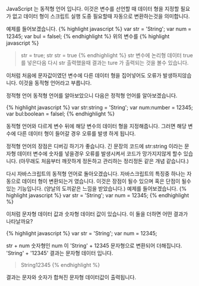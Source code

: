 JavaScript 는 동적형 언어 입니다.
이것은 변수를 선언할 때 데이터 형을 지정할 필요가 없고 
데이터 형이 스크립트 실행 도중 필요할때 자동으로 변환하는것을 의미합니다.

예제를 들어보겠습니다.
{% highlight javascript %}
  var str = 'String';
  var num = 12345;
  var bul = falsel;
{% endhighlight %}
위의 변수를
{% highlight javascript %}
  > str = true;
  > str
  > str = true
{% endhighlight %}
str 변수에 논리형 데이터 true 를 넣은다음 다시 str 출력했을때 결과는
> ture 가 출력되는 것을 볼수 있습니다.

이처럼 처음에 문자값이였던 변수에 다른 데이터 형을 집어넣어도 오류가 발생하지않습니다.
이것을 동적형 언어라고 부릅니다.

정적형 언어
동적형 언어를 알아보았으니 다음은 정적형 언어를 알아보겠습니다.

{% highlight javascript %}
  var str:string = 'String';
  var num:number = 12345;
  var bul:boolean = falsel;
{% endhighlight %}

동적형 언어와 다르게 변수 뒤에 해당 변수의 데이터 형을 지정해줍니다.
그러면 해당 변수에 다른 데이터 형이 들어갈 경우 오류를 발생 하게 됩니다.

정적형 언어의 장점은 디버깅 하기가 좋습니다.
긴 문장의 코드에 str:string 이라는 문자형 데이터 변수에
숫자를 넣을경우 오류를 발생시켜서 코드가 망가지지않게 할수 있습니다.
(아무래도 처음부터 깨끗하게 정돈하고 관리하는 정리정돈 같은 개념 같습니다.)


다시 자바스크립트의 동적형 언어로 돌아오겠습니다.
자바스크립트의 특징중 하나는 자동으로 데이터 형이 변환되는거 였습니다.
이것은 장점이 될수 있으며 혹은 단점이 될수있는 기능입니다. (양날의 도끼같은 느낌을 받았습니다.)
예제를 들어보겠습니다.
{% highlight javascript %}
  var str = 'String';
  var num = 12345;
{% endhighlight %}

이처럼 문자형 데이터 값과 숫자형 데이터 값이 있습니다.
이 둘을 더하면 어떤 결과가 나타날까요?

{% highlight javascript %}
  var str = 'String';
  var num = 12345;
  
  str + num
  숫자형인 num 이
  'String' + 12345
  문자형으로 변환되어 더해집니다.
  'String' + '12345'
  결과는 문자형 데이터 입니다.
  > String12345
{% endhighlight %}

결과는 문자와 숫자가 합쳐진 문자형 데이터값이 출력됩니다.
